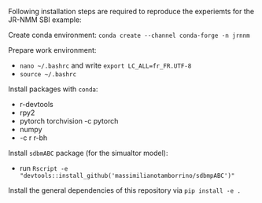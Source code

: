 Following installation steps are required to reproduce the experiemts for the JR-NMM SBI example:

Create conda environment:
`conda create --channel conda-forge -n jrnnm`

Prepare work environment:
- `nano ~/.bashrc` and write `export LC_ALL=fr_FR.UTF-8`
- `source ~/.bashrc`

Install packages with `conda`:
- r-devtools
- rpy2
- pytorch torchvision -c pytorch
- numpy
- -c r r-bh

Install `sdbmABC` package (for the simualtor model):
- run `Rscript -e "devtools::install_github('massimilianotamborrino/sdbmpABC')"`

Install the general dependencies of this repository via `pip install -e .`